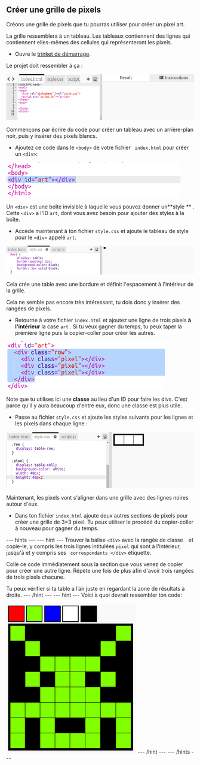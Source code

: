 ## Créer une grille de pixels

Créons une grille de pixels que tu pourras utiliser pour créer un pixel art.

La grille ressemblera à un tableau. Les tableaux contiennent des lignes qui contiennent elles-mêmes des cellules qui représenteront les pixels.

+ Ouvre le [trinket de démarrage](http://jumpto.cc/web-pixel).

Le projet doit ressembler à ça :

![screenshot](images/pixel-starter.png)

Commençons par écrire du code pour créer un tableau avec un arrière-plan noir, puis y insérer des pixels blancs.

+ Ajoutez ce code dans le `<body>` de votre fichier ` index.html` pour créer un `<div>`:

![screenshot](images/pixel-art-art.png)

Un `<div>` est une boîte invisible à laquelle vous pouvez donner un**style ** . Cette `<div>` a l'ID `art`, dont vous avez besoin pour ajouter des styles à la boîte.

+ Accède maintenant à ton fichier `style.css` et ajoute le tableau de style pour le `<div>` appelé `art`.

![screenshot](images/pixel-art-style.png)

Cela crée une table avec une bordure et définit l'espacement à l'intérieur de la grille.

Cela ne semble pas encore très intéressant, tu dois donc y insérer des rangées de pixels.

+ Retourne à votre fichier `index.html` et ajoutez une ligne de trois pixels **à l'intérieur** la case `art` . Si tu veux gagner du temps, tu peux taper la première ligne puis la copier-coller pour créer les autres.

![screenshot](images/pixel-art-row.png)

Note que tu utilises ici une **classe** au lieu d'un ID pour faire les divs. C'est parce qu'il y aura beaucoup d'entre eux, donc une classe est plus utile.

+ Passe au fichier `style.css` et ajoute les styles suivants pour les lignes et les pixels dans chaque ligne :

![screenshot](images/pixel-art-row-style.png)

Maintenant, les pixels vont s'aligner dans une grille avec des lignes noires autour d'eux.

+ Dans ton fichier `index.html` ajoute deux autres sections de pixels pour créer une grille de 3×3 pixel. Tu peux utiliser le procédé du copier-coller à nouveau pour gagner du temps.

\--- hints \--- \--- hint \--- Trouver la balise `<div>` avec la rangée de classe ` ` et copie-le, y compris les trois lignes intitulées ` pixel ` qui sont à l'intérieur, jusqu'à et y compris ses ` correspondants </div>` étiquette.

Colle ce code immédiatement sous la section que vous venez de copier pour créer une autre ligne. Répète une fois de plus afin d'avoir trois rangées de trois pixels chacune.

Tu peux vérifier si ta table a l’air juste en regardant la zone de résultats à droite. \--- /hint \--- \--- hint \--- Voici à quoi devrait ressembler ton code:

![screenshot](images/pixel-art-final.png) \--- /hint \--- \--- /hints \---